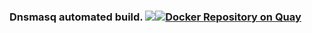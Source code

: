 ### Dnsmasq automated build. [![](https://badge.imagelayers.io/curratore/dnsmasq:latest.svg)](https://imagelayers.io/?images=curratore/dnsmasq:latest 'Get your own badge on imagelayers.io')[![Docker Repository on Quay](https://quay.io/repository/curratore/dnsmasq/status "Docker Repository on Quay")](https://quay.io/repository/curratore/dnsmasq)

